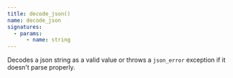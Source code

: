 ```yaml
---
title: decode_json()
name: decode_json
signatures:
  - params:
      - name: string
---
```


Decodes a json string as a valid value or throws a `json_error` exception if it
doesn't parse properly.
